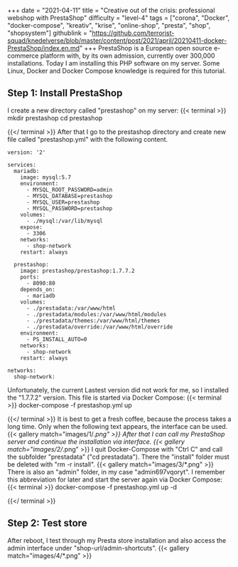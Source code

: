 +++
date = "2021-04-11"
title = "Creative out of the crisis: professional webshop with PrestaShop"
difficulty = "level-4"
tags = ["corona", "Docker", "docker-compose", "kreativ", "krise", "online-shop", "presta", "shop", "shopsystem"]
githublink = "https://github.com/terrorist-squad/knedelverse/blob/master/content/post/2021/april/20210411-docker-PrestaShop/index.en.md"
+++
PrestaShop is a European open source e-commerce platform with, by its own admission, currently over 300,000 installations. Today I am installing this PHP software on my server. Some Linux, Docker and Docker Compose knowledge is required for this tutorial.
## Step 1: Install PrestaShop
I create a new directory called "prestashop" on my server:
{{< terminal >}}
mkdir prestashop
cd prestashop

{{</ terminal >}}
After that I go to the prestashop directory and create new file called "prestashop.yml" with the following content.
```
version: '2'

services:
  mariadb:
    image: mysql:5.7
    environment:
      - MYSQL_ROOT_PASSWORD=admin
      - MYSQL_DATABASE=prestashop
      - MYSQL_USER=prestashop
      - MYSQL_PASSWORD=prestashop
    volumes:
      - ./mysql:/var/lib/mysql
    expose:
      - 3306
    networks:
      - shop-network
    restart: always

  prestashop:
    image: prestashop/prestashop:1.7.7.2
    ports:
      - 8090:80
    depends_on:
      - mariadb
    volumes:
      - ./prestadata:/var/www/html
      - ./prestadata/modules:/var/www/html/modules
      - ./prestadata/themes:/var/www/html/themes
      - ./prestadata/override:/var/www/html/override
    environment:
      - PS_INSTALL_AUTO=0
    networks:
      - shop-network
    restart: always

networks:
  shop-network:

```
Unfortunately, the current Lastest version did not work for me, so I installed the "1.7.7.2" version. This file is started via Docker Compose:
{{< terminal >}}
docker-compose -f prestashop.yml up

{{</ terminal >}}
It is best to get a fresh coffee, because the process takes a long time. Only when the following text appears, the interface can be used.
{{< gallery match="images/1/*.png" >}}
After that I can call my PrestaShop server and continue the installation via interface.
{{< gallery match="images/2/*.png" >}}
I quit Docker-Compose with "Ctrl C" and call the subfolder "prestadata" ("cd prestadata"). There the "install" folder must be deleted with "rm -r install".
{{< gallery match="images/3/*.png" >}}
There is also an "admin" folder, in my case "admin697vqoryt". I remember this abbreviation for later and start the server again via Docker Compose:
{{< terminal >}}
docker-compose -f prestashop.yml up -d

{{</ terminal >}}

## Step 2: Test store
After reboot, I test through my Presta store installation and also access the admin interface under "shop-url/admin-shortcuts".
{{< gallery match="images/4/*.png" >}}
